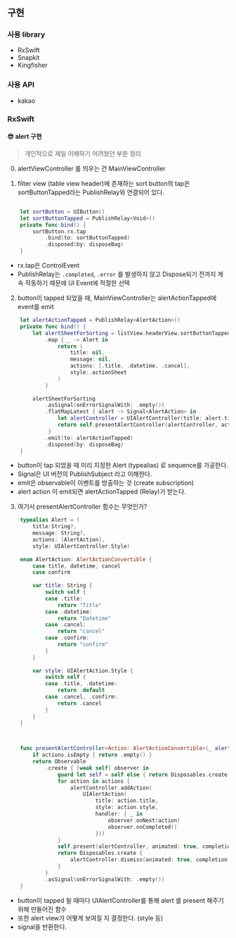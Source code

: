 #  

## 구현

### 사용 library
- RxSwift
- Snapkit
- Kingfisher

### 사용 API
- kakao 

### RxSwift 

#### 😎 alert 구현
> 개인적으로 제일 이해하기 어려웠던 부분 정리

0. alertViewController 를 띄우는 건 MainViewController

1. filter view (table view header)에 존재하는 sort button의 tap은
sortButtonTapped라는 PublishRelay와 연결되어 있다.

```swift

    let sortButton = UIButton()
    let sortButtonTapped = PublishRelay<Void>()
    private func bind() {
        sortButton.rx.tap
            .bind(to: sortButtonTapped)
            .disposed(by: disposeBag)
    }

``` 
- rx.tap은 ControlEvent<Void>
- PublishRelay는 `.completed`, `.error` 를 발생하지 않고 Dispose되기 전까지 계속 작동하기 때문에 UI Event에 적절한 선택

2. button이 tapped 되었을 때, MainViewController는 alertActionTapped에 event를 emit

```swift
    let alertActionTapped = PublishRelay<AlertAction>()
    private func bind() {
        let alertSheetForSorting = listView.headerView.sortButtonTapped  // button이 tapped 되었을 때,
            .map { _ -> Alert in
                return (
                    title: nil,
                    message: nil,
                    actions: [.title, .datetime, .cancel],
                    style:.actionSheet
                )
            }
        
        alertSheetForSorting
            .asSignal(onErrorSignalWith: .empty())
            .flatMapLatest { alert -> Signal<AlertAction> in
                let alertController = UIAlertController(title: alert.title, message: alert.message, preferredStyle: alert.style)
                return self.presentAlertController(alertController, actions: alert.actions)
             }
            .emit(to: alertActionTapped)
            .disposed(by: disposeBag)
    }

```

- button이 tap 되었을 때 미리 지정한 Alert (typealias) 로 sequence를 가공한다.
- Signal은 UI 버전의 PublishSubject 라고 이해한다.
- emit은 observable이 이벤트를 방출하는 것 (create subscription)
- alert action 이 emit되면 alertActionTapped (Relay)가 받는다.

3. 여기서 presentAlertController 함수는 무엇인가? 

```swift
    typealias Alert = (
        title:String?,
        message: String?,
        actions: [AlertAction],
        style: UIAlertController.Style)
        
    enum AlertAction: AlertActionConvertible {
        case title, datetime, cancel
        case confirm
        
        var title: String {
            switch self {
            case .title:
                return "Title"
            case .datetime:
                return "Datetime"
            case .cancel:
                return "cancel"
            case .confirm:
                return "confirm"
            }
        }
        
        var style: UIAlertAction.Style {
            switch self {
            case .title, .datetime:
                return .default
            case .cancel, .confirm:
                return .cancel
            }
        }
    }
    
```

```swift

    func presentAlertController<Action: AlertActionConvertible>(_ alertController: UIAlertController, actions: [Action]) -> Signal<Action> {
        if actions.isEmpty { return .empty() }
        return Observable
            .create { [weak self] observer in
                guard let self = self else { return Disposables.create() }
                for action in actions {
                    alertController.addAction(
                        UIAlertAction(
                            title: action.title,
                            style: action.style,
                            handler: { _ in
                                observer.onNext(action)
                                observer.onCompleted()
                            }))
                }
                self.present(alertController, animated: true, completion: nil)
                return Disposables.create {
                    alertController.dismiss(animated: true, completion: nil)
                }
            }
            .asSignal(onErrorSignalWith: .empty())
    }
```

- button이 tapped 될 때마다 UIAlertController를 통해 alert 를 present 해주기 위해 만들어진 함수
- 또한 alert view가 어떻게 보여질 지 결정한다. (style 등)
- signal을 반환한다.
